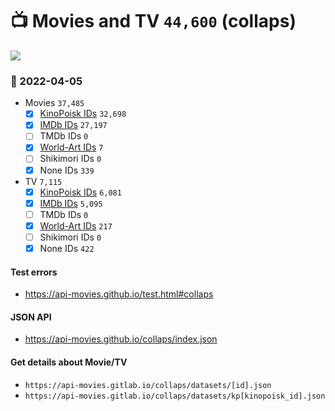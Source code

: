 # :tv: Movies and TV `44,600` (collaps)

<a href="https://API-Movies.github.io"><img src="https://API-Movies.github.io/banner.png?cache"></a>

### :date: 2022-04-05
- Movies `37,485`
  - [x] <a href="https://API-Movies.github.io/collaps/movie_kinopoisk_ids.json">KinoPoisk IDs</a> `32,698`
  - [x] <a href="https://API-Movies.github.io/collaps/movie_imdb_ids.json">IMDb IDs</a> `27,197`
  - [ ] TMDb IDs `0`
  - [x] <a href="https://API-Movies.github.io/collaps/movie_world_art_ids.json">World-Art IDs</a> `7`
  - [ ] Shikimori IDs `0`
  - [x] None IDs `339`
- TV `7,115`
  - [x] <a href="https://API-Movies.github.io/collaps/tv_kinopoisk_ids.json">KinoPoisk IDs</a> `6,081`
  - [x] <a href="https://API-Movies.github.io/collaps/tv_imdb_ids.json">IMDb IDs</a> `5,095`
  - [ ] TMDb IDs `0`
  - [x] <a href="https://API-Movies.github.io/collaps/tv_world_art_ids.json">World-Art IDs</a> `217`
  - [ ] Shikimori IDs `0`
  - [x] None IDs `422`
#### Test errors
- <a href='https://api-movies.github.io/test.html#collaps'>https://api-movies.github.io/test.html#collaps</a>
#### JSON API
- <a href='https://api-movies.github.io/collaps/index.json'>https://api-movies.github.io/collaps/index.json</a>
#### Get details about Movie/TV
- `https://api-movies.gitlab.io/collaps/datasets/[id].json`
- `https://api-movies.gitlab.io/collaps/datasets/kp[kinopoisk_id].json`
